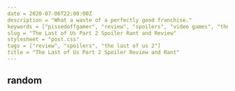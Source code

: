```yaml
--- 
date = 2020-07-06T22:00:00Z 
description = "What a waste of a perfectly good franchise." 
keywords = ["pissedoffgamer", "review", "spoilers", "video games", "the last of us 2"] 
slug = "The Last of Us Part 2 Spoiler Rant and Review" 
stylesheet = "post.css" 
tags = ["review", "spoilers", "the last of us 2"] 
title = "The Last of Us Part 2 Spoiler Review and Rant"
---
```


## random
